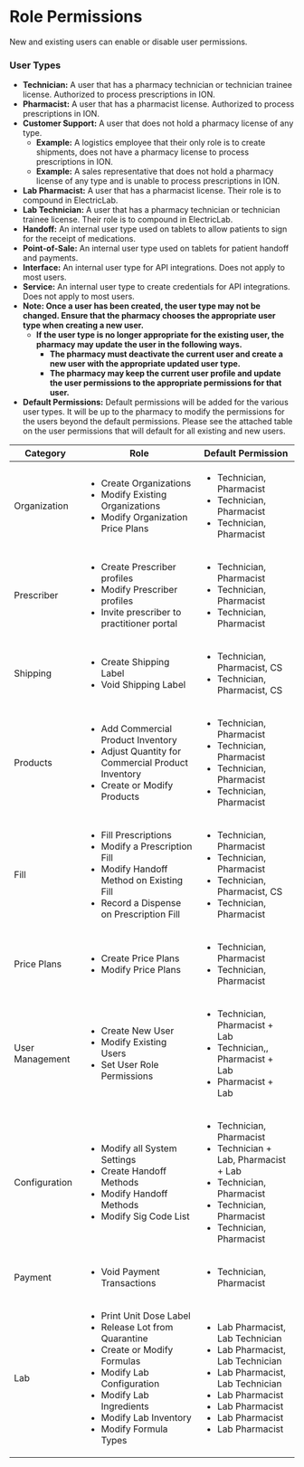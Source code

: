 # Role Permissions

New and existing users can enable or disable user permissions.

### User Types

* **Technician:**  A user that has a pharmacy technician or technician trainee license. Authorized to process prescriptions in ION.
* **Pharmacist:**  A user that has a pharmacist license. Authorized to process prescriptions in ION.
* **Customer Support:**  A user that does not hold a pharmacy license of any type.
  * **Example:**  A logistics employee that their only role is to create shipments, does not have a pharmacy license to process prescriptions in ION.
  * **Example:**  A sales representative that does not hold a pharmacy license of any type and is unable to process prescriptions in ION.
* **Lab Pharmacist:**  A user that has a pharmacist license. Their role is to compound in ElectricLab.
* **Lab Technician:**  A user that has a pharmacy technician or technician trainee license. Their role is to compound in ElectricLab.
* **Handoff:**  An internal user type used on tablets to allow patients to sign for the receipt of medications.
* **Point-of-Sale:**  An internal user type used on tablets for patient handoff and payments.
* **Interface:**  An internal user type for API integrations. Does not apply to most users.
* **Service:**  An internal user type to create credentials for API integrations. Does not apply to most users.
* **Note: Once a user has been created, the user type may not be changed. Ensure that the pharmacy chooses the appropriate user type when creating a new user.**
  * **If the user type is no longer appropriate for the existing user, the pharmacy may update the user in the following ways.**
    * &#x20;**The pharmacy must deactivate the current user and create a new user with the appropriate updated user type.**
    * **The pharmacy may keep the current user profile and update the user permissions to the appropriate permissions for that user.** &#x20;
* **Default Permissions:** Default permissions will be added for the various user types. It will be up to the pharmacy to modify the permissions for the users beyond the default permissions. Please see the attached table on the user permissions that will default for all existing and new users.

| Category        | Role                                                                                                                                                                                                                                    | Default Permission                                                                                                                                                                                                         |
| --------------- | --------------------------------------------------------------------------------------------------------------------------------------------------------------------------------------------------------------------------------------- | -------------------------------------------------------------------------------------------------------------------------------------------------------------------------------------------------------------------------- |
| Organization    | <ul><li>Create Organizations</li><li>Modify Existing Organizations</li><li>Modify Organization Price Plans</li></ul>                                                                                                                    | <ul><li>Technician, Pharmacist</li><li>Technician, Pharmacist</li><li>Technician, Pharmacist</li></ul>                                                                                                                     |
| Prescriber      | <ul><li>Create Prescriber profiles</li><li>Modify Prescriber profiles</li><li>Invite prescriber to practitioner portal</li></ul>                                                                                                        | <ul><li>Technician, Pharmacist</li><li>Technician, Pharmacist</li><li>Technician, Pharmacist</li></ul>                                                                                                                     |
| Shipping        | <ul><li>Create Shipping Label</li><li>Void Shipping Label</li></ul>                                                                                                                                                                     | <ul><li>Technician, Pharmacist, CS</li><li>Technician, Pharmacist, CS</li></ul>                                                                                                                                            |
| Products        | <ul><li>Add Commercial Product Inventory</li><li>Adjust Quantity for Commercial Product Inventory</li><li>Create or Modify Products</li></ul>                                                                                           | <ul><li>Technician, Pharmacist</li><li>Technician, Pharmacist</li><li>Technician, Pharmacist</li><li>Technician, Pharmacist</li></ul>                                                                                      |
| Fill            | <ul><li>Fill Prescriptions</li><li>Modify a Prescription Fill</li><li>Modify Handoff Method on Existing Fill</li><li>Record a Dispense on Prescription Fill</li></ul>                                                                   | <ul><li>Technician, Pharmacist</li><li>Technician, Pharmacist</li><li>Technician, Pharmacist, CS</li><li>Technician, Pharmacist</li></ul>                                                                                  |
| Price Plans     | <ul><li>Create Price Plans</li><li>Modify Price Plans</li></ul>                                                                                                                                                                         | <ul><li>Technician, Pharmacist</li><li>Technician, Pharmacist</li></ul>                                                                                                                                                    |
| User Management | <ul><li>Create New User</li><li>Modify Existing Users</li><li>Set User Role Permissions</li></ul>                                                                                                                                       | <ul><li>Technician, Pharmacist + Lab        </li><li>Technician,, Pharmacist + Lab</li><li>Pharmacist + Lab</li></ul>                                                                                                      |
| Configuration   | <p></p><ul><li>Modify all System Settings</li><li>Create Handoff Methods</li><li>Modify Handoff Methods</li><li>Modify Sig Code List</li></ul>                                                                                          | <ul><li>Technician, Pharmacist</li><li>Technician + Lab, Pharmacist + Lab</li><li>Technician, Pharmacist</li><li>Technician, Pharmacist</li><li>Technician, Pharmacist</li></ul>                                           |
| Payment         | <ul><li>Void Payment Transactions</li></ul>                                                                                                                                                                                             | <ul><li>Technician, Pharmacist</li></ul>                                                                                                                                                                                   |
| Lab             | <ul><li>Print Unit Dose Label</li><li>Release Lot from Quarantine</li><li>Create or Modify Formulas</li><li>Modify Lab Configuration</li><li>Modify Lab Ingredients</li><li>Modify Lab Inventory</li><li>Modify Formula Types</li></ul> | <ul><li>Lab Pharmacist, Lab Technician</li><li>Lab Pharmacist, Lab Technician</li><li>Lab Pharmacist, Lab Technician</li><li>Lab Pharmacist</li><li>Lab Pharmacist</li><li>Lab Pharmacist</li><li>Lab Pharmacist</li></ul> |
